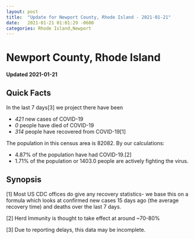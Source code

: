 ```yaml
---
layout: post
title:  "Update for Newport County, Rhode Island - 2021-01-21"
date:   2021-01-21 01:01:29 -0600
categories: Rhode Island,Newport
---
```


# Newport County, Rhode Island
#### Updated 2021-01-21

## Quick Facts

In the last 7 days[3] we project there have been
- *421* new cases of COVID-19
- *0* people have died of COVID-19
- *314* people have recovered from COVID-19[1]

The population in this census area is 82082. By our calculations:
- 4.87% of the population have had COVID-19.[2]
- 1.71% of the population or 1403.0 people are actively fighting the virus.

## Synopsis




[1] Most US CDC offices do give any recovery statistics- we base this on a formula which looks at confirmed new cases
15 days ago (the average recovery time) and deaths over the last 7 days.

[2] Herd Immunity is thought to take effect at around ~70-80%

[3] Due to reporting delays, this data may be incomplete.
 
    